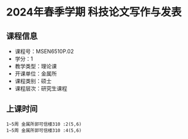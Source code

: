 # 2024年春季学期 科技论文写作与发表 






## 课程信息

- 课程号：MSEN6510P.02
- 学分：1
- 教学类型：理论课
- 开课单位：金属所
- 课程类别：硕士
- 课程层次：研究生课程

## 上课时间

```
1~5周 金属所郭可信楼310 :2(5,6)
1~5周 金属所郭可信楼310 :4(5,6)
```

